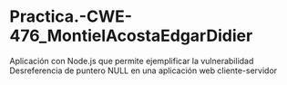 # Practica.-CWE-476_MontielAcostaEdgarDidier
Aplicación con Node.js que permite ejemplificar la vulnerabilidad  Desreferencia de puntero NULL en una aplicación web cliente-servidor
